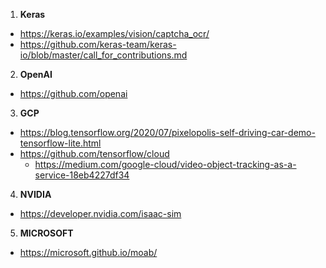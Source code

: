 1. **Keras**
* https://keras.io/examples/vision/captcha_ocr/
* https://github.com/keras-team/keras-io/blob/master/call_for_contributions.md

2. **OpenAI**
* https://github.com/openai

3. **GCP**
* https://blog.tensorflow.org/2020/07/pixelopolis-self-driving-car-demo-tensorflow-lite.html
* https://github.com/tensorflow/cloud
  * https://medium.com/google-cloud/video-object-tracking-as-a-service-18eb4227df34

4. **NVIDIA**
* https://developer.nvidia.com/isaac-sim

5. **MICROSOFT**
* https://microsoft.github.io/moab/
